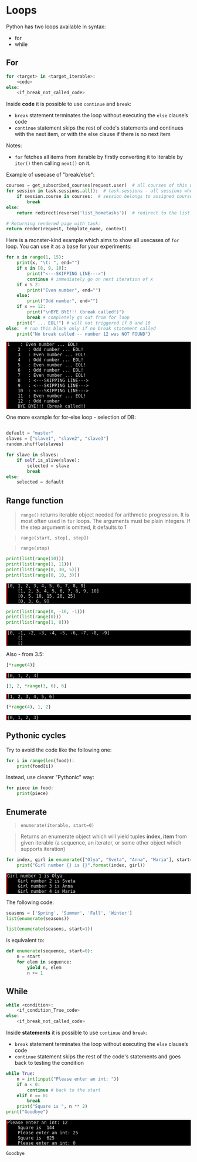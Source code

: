 # Loops


Python has two loops available in syntax:
* for
* while

## For

```python
for <target> in <target_iterable>:
    <code>
else:
    <if_break_not_called_code>
```

Inside **code** it is possible to use ```continue``` and ```break```:
* ```break``` statement terminates the loop without executing the ```else``` clause’s code
* ```continue``` statement skips the rest of code's statements and continues with the next item, or with the else clause if there is no next item

Notes:
* `for` fetches all items from iterable by firstly converting it to iterable by `iter()` then calling `next()` on it. 

Example of usecase of "break/else":

```python
courses = get_subscribed_courses(request.user)  # all courses of this user
for session in task.sessions.all():  # task.sessions - all sessions where this task assigned
    if session.course in courses:  # session belongs to assigned course - task is "valid"
        break
else:
    return redirect(reverse('list_hometasks'))  # redirect to the list of tasks

# Returning rendered page with task:
return render(request, template_name, context)
```

Here is a monster-kind example which aims to show all usecases of `for` loop. You can use it as a base for your experiments:


```python
for x in range(1, 15):
    print(x, "\t: ", end="")
    if x in [8, 9, 10]:
        print("<---SKIPPING LINE--->")
        continue # immediately go on next iteration of x
    if x % 2:
        print("Even number", end="")
    else:
        print("Odd number", end="")
    if x == 12:
        print("\nBYE BYE!!! (break called!)")
        break # completely go out from for loop
    print(" ... EOL!") # will not triggered if 8 and 10
else:  # run this block only if no break statement called
    print("No break called -- number 12 was NOT FOUND")
```

<pre class="notranslate" style="background-color: #000;color: #e2e2e2;font-family: Hack, Consolas, Menlo, Mono, monospace;border-left: .25em solid #bc0000;"><code>1 	: Even number ... EOL!
    2 	: Odd number ... EOL!
    3 	: Even number ... EOL!
    4 	: Odd number ... EOL!
    5 	: Even number ... EOL!
    6 	: Odd number ... EOL!
    7 	: Even number ... EOL!
    8 	: <---SKIPPING LINE--->
    9 	: <---SKIPPING LINE--->
    10 	: <---SKIPPING LINE--->
    11 	: Even number ... EOL!
    12 	: Odd number
    BYE BYE!!! (break called!)</code></pre>


One more example for for-else loop - selection of DB:

```python

default = "master"
slaves = ["slave1", "slave2", "slave3"]
random.shuffle(slaves)

for slave in slaves:
    if self.is_alive(slave):
        selected = slave
        break
else:
    selected = default
```

## Range function

> `range()` returns iterable object needed for arithmetic progression. It is most often used in `for` loops. The arguments must be plain integers. If the step argument is omitted, it defaults to 1

> `range(start, stop[, step])`

> `range(stop)`


```python
print(list(range(10)))
print(list(range(1, 11)))
print(list(range(0, 30, 5)))
print(list(range(0, 10, 3)))
```

<pre class="notranslate" style="background-color: #000;color: #e2e2e2;font-family: Hack, Consolas, Menlo, Mono, monospace;border-left: .25em solid #bc0000;"><code>[0, 1, 2, 3, 4, 5, 6, 7, 8, 9]
    [1, 2, 3, 4, 5, 6, 7, 8, 9, 10]
    [0, 5, 10, 15, 20, 25]
    [0, 3, 6, 9]</code></pre>



```python
print(list(range(0, -10, -1)))
print(list(range(0)))
print(list(range(1, 0)))
```

<pre class="notranslate" style="background-color: #000;color: #e2e2e2;font-family: Hack, Consolas, Menlo, Mono, monospace;border-left: .25em solid #bc0000;"><code>[0, -1, -2, -3, -4, -5, -6, -7, -8, -9]
    []
    []</code></pre>


Also - from 3.5:


```python
[*range(4)]
```




<pre class="notranslate" style="background-color: #000;color: #e2e2e2;font-family: Hack, Consolas, Menlo, Mono, monospace;border-left: .25em solid #bc0000;"><code>[0, 1, 2, 3]</code></pre>




```python
[1, 2, *range(3, 6), 6]
```




<pre class="notranslate" style="background-color: #000;color: #e2e2e2;font-family: Hack, Consolas, Menlo, Mono, monospace;border-left: .25em solid #bc0000;"><code>[1, 2, 3, 4, 5, 6]</code></pre>




```python
{*range(4), 1, 2}
```




<pre class="notranslate" style="background-color: #000;color: #e2e2e2;font-family: Hack, Consolas, Menlo, Mono, monospace;border-left: .25em solid #bc0000;"><code>{0, 1, 2, 3}</code></pre>



## Pythonic cycles

Try to avoid the code like the following one:

```python
for i in range(len(food)):
    print(food[i])
```

Instead, use clearer "Pythonic" way:

```python
for piece in food:
    print(piece)
```

## Enumerate

> `enumerate(iterable, start=0)`

> Returns an enumerate object which will yield tuples **index, item** from given iterable (a sequence, an iterator, or some other object which supports iteration)


```python
for index, girl in enumerate(["Olya", "Sveta", "Anna", "Maria"], start=1):
    print("Girl number {} is {}".format(index, girl))
```

<pre class="notranslate" style="background-color: #000;color: #e2e2e2;font-family: Hack, Consolas, Menlo, Mono, monospace;border-left: .25em solid #bc0000;"><code>Girl number 1 is Olya
    Girl number 2 is Sveta
    Girl number 3 is Anna
    Girl number 4 is Maria</code></pre>


The following code:
    
```python
seasons = ['Spring', 'Summer', 'Fall', 'Winter']
list(enumerate(seasons))

list(enumerate(seasons, start=1))
```

is equivalent to:

```python
def enumerate(sequence, start=0):
    n = start
    for elem in sequence:
        yield n, elem
        n += 1
```



## While

```python
while <condition>:
    <if_condition_True_code>
else:
    <if_break_not_called_code>
```

Inside **statements** it is possible to use ```continue``` and ```break```:
* ```break``` statement terminates the loop without executing the ```else``` clause’s code
* ```continue``` statement skips the rest of the code's statements and goes back to testing the condition


```python
while True: 
    n = int(input("Please enter an int: "))
    if n < 0: 
        continue # back to the start 
    elif n == 0: 
        break 
    print("Square is ", n ** 2) 
print("Goodbye")
```

<pre class="notranslate" style="background-color: #000;color: #e2e2e2;font-family: Hack, Consolas, Menlo, Mono, monospace;border-left: .25em solid #bc0000;"><code>Please enter an int: 12
    Square is  144
    Please enter an int: 25
    Square is  625
    Please enter an int: 0</code></pre>
    Goodbye